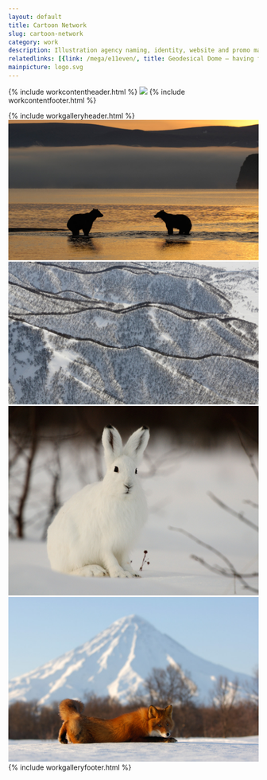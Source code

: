 ```yaml
---
layout: default
title: Cartoon Network
slug: cartoon-network
category: work
description: Illustration agency naming, identity, website and promo materials
relatedlinks: [{link: /mega/e11even/, title: Geodesical Dome — having fun with information  }, {link: /mega/count-to-ten-mega/, title: Count to ten}]
mainpicture: logo.svg
---
```


{% include workcontentheader.html %}
	<img src="/ohyeah/{{ page.slug }}/{{ page.mainpicture }}" class="work__figure">
{% include workcontentfooter.html %}

{% include workgalleryheader.html %}
	<img src="/media/497884_original.jpg" class="work__figure" alt="Медведики">
	<img src="/media/502197_original.jpg" class="work__figure" alt="Пейзажик">
	<img src="/media/492532_original.jpg" class="work__figure" alt="Зайчик">
	<img src="/media/494351_original.jpg" class="work__figure" alt="Лисичка валяется">
{% include workgalleryfooter.html %}
